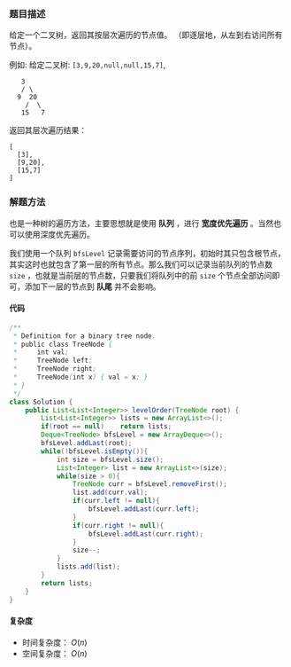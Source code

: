 ### 题目描述

给定一个二叉树，返回其按层次遍历的节点值。 （即逐层地，从左到右访问所有节点）。

例如:
给定二叉树: `[3,9,20,null,null,15,7]`,

```
   3
   / \
  9  20
    /  \
   15   7
```

返回其层次遍历结果：

```
[
  [3],
  [9,20],
  [15,7]
]
```



### 解题方法

也是一种树的遍历方法，主要思想就是使用 **队列** ，进行 **宽度优先遍历** 。当然也可以使用深度优先遍历。

我们使用一个队列 `bfsLevel` 记录需要访问的节点序列，初始时其只包含根节点，其实这时也就包含了第一层的所有节点。那么我们可以记录当前队列的节点数 `size` ，也就是当前层的节点数，只要我们将队列中的前 `size` 个节点全部访问即可，添加下一层的节点到 **队尾** 并不会影响。

#### 代码

```java
/**
 * Definition for a binary tree node.
 * public class TreeNode {
 *     int val;
 *     TreeNode left;
 *     TreeNode right;
 *     TreeNode(int x) { val = x; }
 * }
 */
class Solution {
    public List<List<Integer>> levelOrder(TreeNode root) {
        List<List<Integer>> lists = new ArrayList<>();
        if(root == null)    return lists;
        Deque<TreeNode> bfsLevel = new ArrayDeque<>();
        bfsLevel.addLast(root);
        while(!bfsLevel.isEmpty()){
            int size = bfsLevel.size();
            List<Integer> list = new ArrayList<>(size);
            while(size > 0){
                TreeNode curr = bfsLevel.removeFirst();
                list.add(curr.val);
                if(curr.left != null){
                    bfsLevel.addLast(curr.left);
                }
                if(curr.right != null){
                    bfsLevel.addLast(curr.right);
                }
                size--;
            }
            lists.add(list);
        }
        return lists;
    }
}
```

#### 复杂度

- 时间复杂度： $O(n)$
- 空间复杂度： $O(n)$




